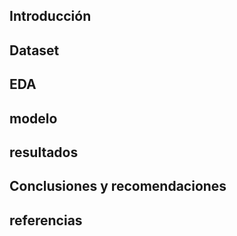 ## Introducción 

## Dataset 

## EDA 

## modelo

## resultados 

## Conclusiones y recomendaciones 

## referencias 

